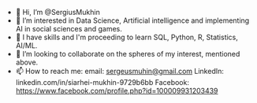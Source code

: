 - 👋 Hi, I’m @SergiusMukhin
- 👀 I’m interested in Data Science, Artificial intelligence and implementing AI in social sciences and games.
- 🌱 I have skills and I'm proceeding to learn SQL, Python, R, Statistics, AI/ML.
- 💞️ I’m looking to collaborate on the spheres of my interest, mentioned above.
- 📫 How to reach me: 
    email: sergeusmuhin@gmail.com
    LinkedIn: linkedin.com/in/siarhei-mukhin-9729b6bb
    Facebook: https://www.facebook.com/profile.php?id=100009931203439
